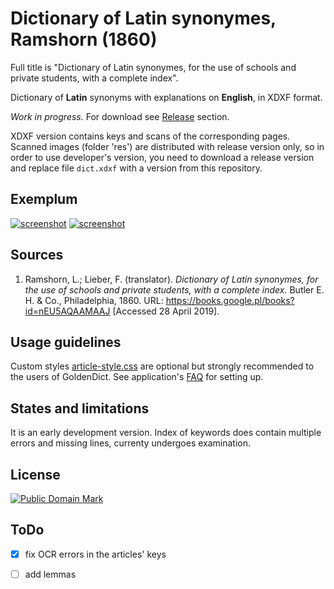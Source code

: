 # Dictionary of Latin synonymes, Ramshorn (1860)

Full title is "Dictionary of Latin synonymes, for the use of schools and private students, with a complete index".

Dictionary of **Latin** synonyms with explanations on **English**, in XDXF format.

_Work in progress._ For download see [Release][3] section.

XDXF version contains keys and scans of the corresponding pages. Scanned images (folder 'res') are distributed with release version only, so in order to use developer's version, you need to download a release version and replace file `dict.xdxf` with a version from this repository.


## Exemplum

[![screenshot](https://user-images.githubusercontent.com/13879891/56867004-d944ba80-69e8-11e9-8d58-2867bc0e660b.png)](https://user-images.githubusercontent.com/13879891/56867003-d8ac2400-69e8-11e9-8207-0a61abf5e052.png) [![screenshot](https://user-images.githubusercontent.com/13879891/56867007-d944ba80-69e8-11e9-97cb-4d21f3f1c587.png)](https://user-images.githubusercontent.com/13879891/56867005-d944ba80-69e8-11e9-8791-96d54b5874ee.png)


## Sources

1. Ramshorn, L.; Lieber, F. (translator). _Dictionary of Latin synonymes, for the use of schools and private students, with a complete index._ Butler E. H. & Co., Philadelphia, 1860. URL: <https://books.google.pl/books?id=nEU5AQAAMAAJ> \[Accessed 28 April 2019\].


## Usage guidelines

Custom styles [article-style.css][2] are optional but strongly recommended to the users of GoldenDict. See application's [FAQ][1] for setting up.


## States and limitations

It is an early development version. Index of keywords does contain multiple errors and missing lines, currenty undergoes examination.


## License

<a rel="license" href="http://creativecommons.org/publicdomain/mark/1.0/">
<img src="https://licensebuttons.net/p/mark/1.0/88x31.png"
     style="border-style: none;" alt="Public Domain Mark" />
</a>


## ToDo

* [x] fix OCR errors in the articles' keys
* [ ] add lemmas


[1]: http://goldendict.org/wiki/index.php/FAQ#How_do_I_change_the_font_used_for_the_articles.3F_Or_alter_its_appearance_in_any_other_way.3F
[2]: https://github.com/nikita-moor/latin-dictionary/blob/master/utils/article-style.css
[3]: https://github.com/nikita-moor/latin-dictionary/releases

